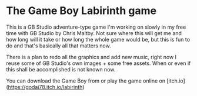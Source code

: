 # The Game Boy Labirinth game

This is a GB Studio adventure-type game I'm working on slowly in my free time with GB Studio by Chris Maltby. Not sure where this will get me and how long will it take or how long the whole game would be, but this is fun to do and that's basically all that matters now.

There is a plan to redo all the graphics and add new music, right now I reuse some of GB Studio's own images + some free assets. When or even if this shall be accomplished is not known now.

You can download the Game Boy from or play the game online on \[itch.io\](https://godai78.itch.io/labirinth)
